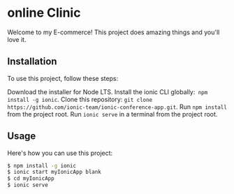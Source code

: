 # online Clinic

Welcome to my E-commerce! This project does amazing things and you'll love it.

## Installation

To use this project, follow these steps:
 
Download the installer for Node LTS.
Install the ionic CLI globally:` npm install -g ionic`.
Clone this repository: `git clone https://github.com/ionic-team/ionic-conference-app.git`.
Run `npm install` from the project root.
Run `ionic serve` in a terminal from the project root.


## Usage

Here's how you can use this project:

```bash
$ npm install -g ionic  
$ ionic start myIonicApp blank 
$ cd myIonicApp
$ ionic serve

